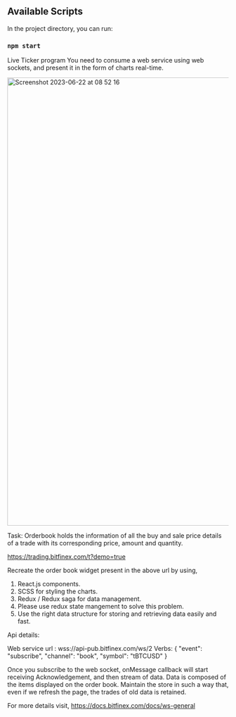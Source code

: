 ## Available Scripts

In the project directory, you can run:

### `npm start`

Live Ticker program
You need to consume a web service using web sockets, and present it in the form of charts
real-time.

<img width="1020" alt="Screenshot 2023-06-22 at 08 52 16" src="https://github.com/EgorKazachenko/order-book-bitfinex/assets/23015635/1558f629-bbca-4e3d-be56-e73df11f0f94">

Task:
Orderbook holds the information of all the buy and sale price details of a trade with its
corresponding price, amount and quantity.

https://trading.bitfinex.com/t?demo=true

Recreate the order book widget present in the above url by using,
1. React.js components.
2. SCSS for styling the charts.
3. Redux / Redux saga for data management.
4. Please use redux state mangement to solve this problem.
5. Use the right data structure for storing and retrieving data easily and fast.

Api details:

Web service url : wss://api-pub.bitfinex.com/ws/2
Verbs:
{
  "event": "subscribe",
  "channel": "book",
  "symbol": "tBTCUSD"
}

Once you subscribe to the web socket, onMessage callback will start receiving
Acknowledgement, and then stream of data.
Data is composed of the items displayed on the order book.
Maintain the store in such a way that, even if we refresh the page, the trades of old data is
retained.

For more details visit,
https://docs.bitfinex.com/docs/ws-general
